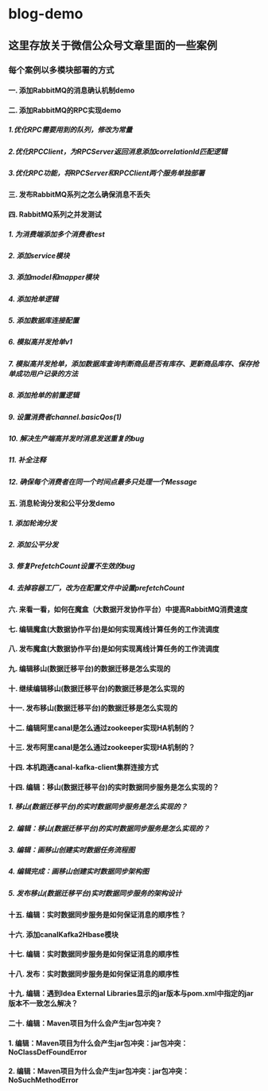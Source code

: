 # blog-demo
## 这里存放关于微信公众号文章里面的一些案例

### 每个案例以多模块部署的方式

#### 一. 添加RabbitMQ的消息确认机制demo

#### 二. 添加RabbitMQ的RPC实现demo
##### 1.优化RPC需要用到的队列，修改为常量 
##### 2.优化RPCClient，为RPCServer返回消息添加correlationId匹配逻辑 
##### 3.优化RPC功能，将RPCServer和RPCClient两个服务单独部署

#### 三. 发布RabbitMQ系列之怎么确保消息不丢失

#### 四. RabbitMQ系列之并发测试
##### 1. 为消费端添加多个消费者test 
##### 2. 添加service模块
##### 3. 添加model和mapper模块
##### 4. 添加抢单逻辑
##### 5. 添加数据库连接配置
##### 6. 模拟高并发抢单v1
##### 7. 模拟高并发抢单，添加数据库查询判断商品是否有库存、更新商品库存、保存抢单成功用户记录的方法
##### 8. 添加抢单的前置逻辑
##### 9. 设置消费者channel.basicQos(1)
##### 10. 解决生产端高并发时消息发送重复的bug
##### 11. 补全注释
##### 12. 确保每个消费者在同一个时间点最多只处理一个Message

#### 五. 消息轮询分发和公平分发demo
##### 1. 添加轮询分发
##### 2. 添加公平分发
##### 3. 修复PrefetchCount设置不生效的bug
##### 4. 去掉容器工厂，改为在配置文件中设置prefetchCount

#### 六. 来看一看，如何在魔盒（大数据开发协作平台）中提高RabbitMQ消费速度
#### 七. 编辑魔盒(大数据协作平台)是如何实现离线计算任务的工作流调度
#### 八. 发布魔盒(大数据协作平台)是如何实现离线计算任务的工作流调度
#### 九. 编辑移山(数据迁移平台)的数据迁移是怎么实现的
#### 十. 继续编辑移山(数据迁移平台)的数据迁移是怎么实现的
#### 十一. 发布移山(数据迁移平台)的数据迁移是怎么实现的
#### 十二. 编辑阿里canal是怎么通过zookeeper实现HA机制的？
#### 十三. 发布阿里canal是怎么通过zookeeper实现HA机制的？
#### 十四. 本机跑通canal-kafka-client集群连接方式
#### 十四. 编辑：移山(数据迁移平台)的实时数据同步服务是怎么实现的？
##### 1. 移山(数据迁移平台)的实时数据同步服务是怎么实现的？
##### 2. 编辑：移山(数据迁移平台)的实时数据同步服务是怎么实现的？
##### 3. 编辑：画移山创建实时数据任务流程图
##### 4. 编辑完成：画移山创建实时数据同步架构图
##### 5. 发布移山(数据迁移平台)实时数据同步服务的架构设计
#### 十五. 编辑：实时数据同步服务是如何保证消息的顺序性？
#### 十六. 添加canalKafka2Hbase模块
#### 十七. 编辑：实时数据同步服务是如何保证消息的顺序性
#### 十八. 发布：实时数据同步服务是如何保证消息的顺序性
#### 十九. 编辑：遇到Idea External Libraries显示的jar版本与pom.xml中指定的jar版本不一致怎么解决？
#### 二十. 编辑：Maven项目为什么会产生jar包冲突？
#### 1. 编辑：Maven项目为什么会产生jar包冲突：jar包冲突：NoClassDefFoundError
#### 2. 编辑：Maven项目为什么会产生jar包冲突：jar包冲突：NoSuchMethodError